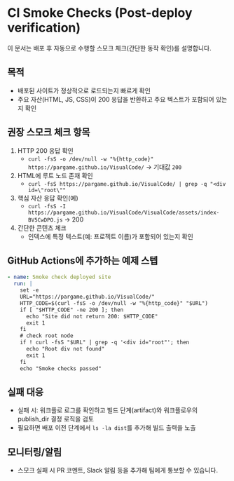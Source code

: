# CI Smoke Checks (Post-deploy verification)

이 문서는 배포 후 자동으로 수행할 스모크 체크(간단한 동작 확인)를 설명합니다.

## 목적

- 배포된 사이트가 정상적으로 로드되는지 빠르게 확인
- 주요 자산(HTML, JS, CSS)이 200 응답을 반환하고 주요 텍스트가 포함되어 있는지 확인

## 권장 스모크 체크 항목

1. HTTP 200 응답 확인
   - `curl -fsS -o /dev/null -w "%{http_code}" https://pargame.github.io/VisualCode/` → 기대값 `200`
2. HTML에 루트 노드 존재 확인
   - `curl -fsS https://pargame.github.io/VisualCode/ | grep -q "<div id=\"root\""`
3. 핵심 자산 응답 확인(예)
   - `curl -fsS -I https://pargame.github.io/VisualCode/VisualCode/assets/index-BV5CwDPO.js` → 200
4. 간단한 콘텐츠 체크
   - 인덱스에 특정 텍스트(예: 프로젝트 이름)가 포함되어 있는지 확인

## GitHub Actions에 추가하는 예제 스텝

```yaml
- name: Smoke check deployed site
  run: |
    set -e
    URL="https://pargame.github.io/VisualCode/"
    HTTP_CODE=$(curl -fsS -o /dev/null -w "%{http_code}" "$URL")
    if [ "$HTTP_CODE" -ne 200 ]; then
      echo "Site did not return 200: $HTTP_CODE"
      exit 1
    fi
    # check root node
    if ! curl -fsS "$URL" | grep -q '<div id="root"'; then
      echo "Root div not found"
      exit 1
    fi
    echo "Smoke checks passed"
```

## 실패 대응

- 실패 시: 워크플로 로그를 확인하고 빌드 단계(artifact)와 워크플로우의 publish_dir 결정 로직을 검토
- 필요하면 배포 이전 단계에서 `ls -la dist`를 추가해 빌드 출력을 노출

## 모니터링/알림

- 스모크 실패 시 PR 코멘트, Slack 알림 등을 추가해 팀에게 통보할 수 있습니다.
